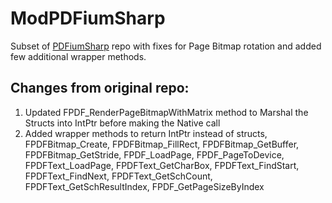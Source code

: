 # ModPDFiumSharp
Subset of <a href="https://github.com/ArgusMagnus/PDFiumSharp">PDFiumSharp</a> repo with fixes for Page Bitmap rotation and added few additional wrapper methods. 

## Changes from original repo:
1. Updated FPDF_RenderPageBitmapWithMatrix method to Marshal the Structs into IntPtr before making the Native call
2. Added wrapper methods to return IntPtr instead of structs, FPDFBitmap_Create, FPDFBitmap_FillRect, FPDFBitmap_GetBuffer, FPDFBitmap_GetStride, FPDF_LoadPage, FPDF_PageToDevice, FPDFText_LoadPage, FPDFText_GetCharBox, FPDFText_FindStart, FPDFText_FindNext, FPDFText_GetSchCount, FPDFText_GetSchResultIndex, FPDF_GetPageSizeByIndex
